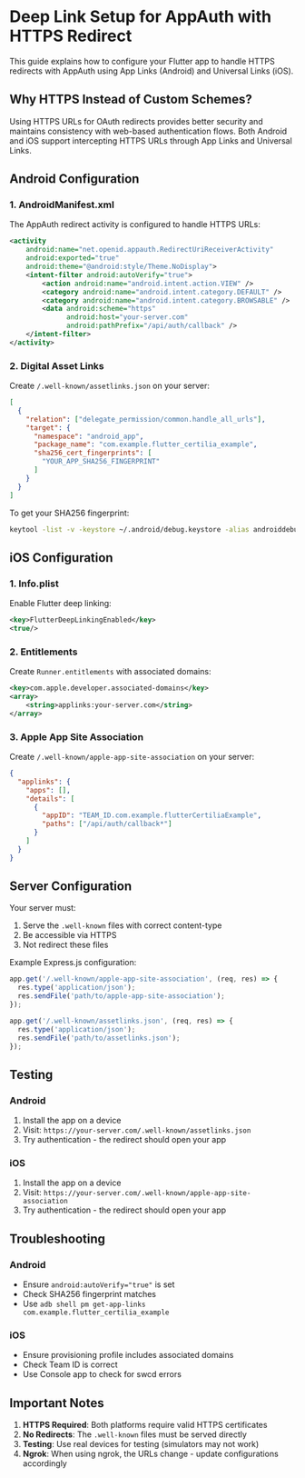 # Deep Link Setup for AppAuth with HTTPS Redirect

This guide explains how to configure your Flutter app to handle HTTPS redirects with AppAuth using App Links (Android) and Universal Links (iOS).

## Why HTTPS Instead of Custom Schemes?

Using HTTPS URLs for OAuth redirects provides better security and maintains consistency with web-based authentication flows. Both Android and iOS support intercepting HTTPS URLs through App Links and Universal Links.

## Android Configuration

### 1. AndroidManifest.xml

The AppAuth redirect activity is configured to handle HTTPS URLs:

```xml
<activity
    android:name="net.openid.appauth.RedirectUriReceiverActivity"
    android:exported="true"
    android:theme="@android:style/Theme.NoDisplay">
    <intent-filter android:autoVerify="true">
        <action android:name="android.intent.action.VIEW" />
        <category android:name="android.intent.category.DEFAULT" />
        <category android:name="android.intent.category.BROWSABLE" />
        <data android:scheme="https" 
              android:host="your-server.com"
              android:pathPrefix="/api/auth/callback" />
    </intent-filter>
</activity>
```

### 2. Digital Asset Links

Create `/.well-known/assetlinks.json` on your server:

```json
[
  {
    "relation": ["delegate_permission/common.handle_all_urls"],
    "target": {
      "namespace": "android_app",
      "package_name": "com.example.flutter_certilia_example",
      "sha256_cert_fingerprints": [
        "YOUR_APP_SHA256_FINGERPRINT"
      ]
    }
  }
]
```

To get your SHA256 fingerprint:
```bash
keytool -list -v -keystore ~/.android/debug.keystore -alias androiddebugkey -storepass android -keypass android
```

## iOS Configuration

### 1. Info.plist

Enable Flutter deep linking:

```xml
<key>FlutterDeepLinkingEnabled</key>
<true/>
```

### 2. Entitlements

Create `Runner.entitlements` with associated domains:

```xml
<key>com.apple.developer.associated-domains</key>
<array>
    <string>applinks:your-server.com</string>
</array>
```

### 3. Apple App Site Association

Create `/.well-known/apple-app-site-association` on your server:

```json
{
  "applinks": {
    "apps": [],
    "details": [
      {
        "appID": "TEAM_ID.com.example.flutterCertiliaExample",
        "paths": ["/api/auth/callback*"]
      }
    ]
  }
}
```

## Server Configuration

Your server must:

1. Serve the `.well-known` files with correct content-type
2. Be accessible via HTTPS
3. Not redirect these files

Example Express.js configuration:

```javascript
app.get('/.well-known/apple-app-site-association', (req, res) => {
  res.type('application/json');
  res.sendFile('path/to/apple-app-site-association');
});

app.get('/.well-known/assetlinks.json', (req, res) => {
  res.type('application/json');
  res.sendFile('path/to/assetlinks.json');
});
```

## Testing

### Android
1. Install the app on a device
2. Visit: `https://your-server.com/.well-known/assetlinks.json`
3. Try authentication - the redirect should open your app

### iOS
1. Install the app on a device
2. Visit: `https://your-server.com/.well-known/apple-app-site-association`
3. Try authentication - the redirect should open your app

## Troubleshooting

### Android
- Ensure `android:autoVerify="true"` is set
- Check SHA256 fingerprint matches
- Use `adb shell pm get-app-links com.example.flutter_certilia_example`

### iOS
- Ensure provisioning profile includes associated domains
- Check Team ID is correct
- Use Console app to check for swcd errors

## Important Notes

1. **HTTPS Required**: Both platforms require valid HTTPS certificates
2. **No Redirects**: The `.well-known` files must be served directly
3. **Testing**: Use real devices for testing (simulators may not work)
4. **Ngrok**: When using ngrok, the URLs change - update configurations accordingly